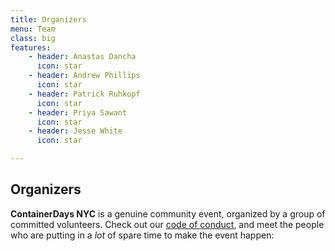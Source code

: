 ```yaml
---
title: Organizers
menu: Team
class: big
features:
    - header: Anastas Dancha
      icon: star
    - header: Andrew Phillips
      icon: star
    - header: Patrick Ruhkopf
      icon: star
    - header: Priya Sawant
      icon: star
    - header: Jesse White
      icon: star

---
```


## Organizers

**ContainerDays NYC** is a genuine community event, organized by a group of committed volunteers. Check out our [code of conduct](/2016-nyc-conduct), and meet the people who are putting in a _lot_ of spare time to make the event happen: